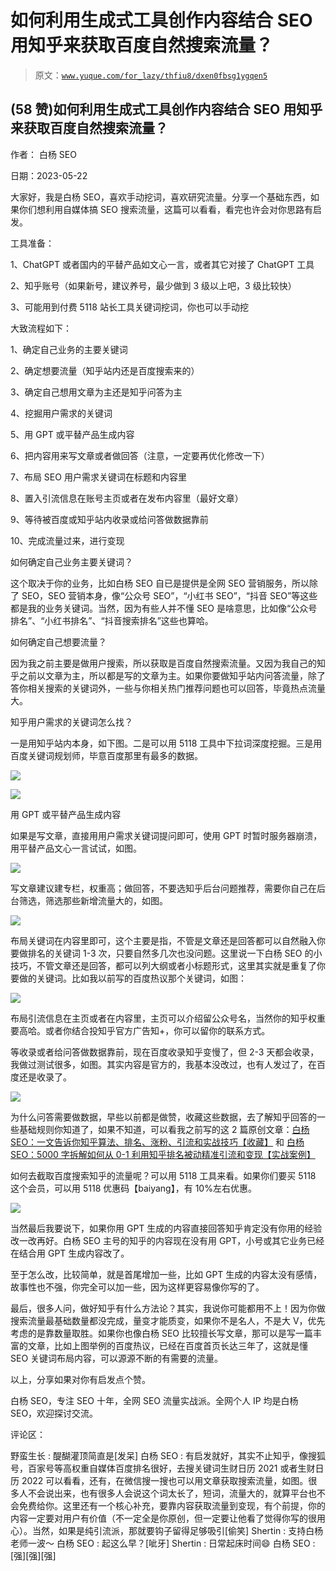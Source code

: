 # 如何利用生成式工具创作内容结合 SEO 用知乎来获取百度自然搜索流量？

> 原文：[`www.yuque.com/for_lazy/thfiu8/dxen0fbsg1ygqen5`](https://www.yuque.com/for_lazy/thfiu8/dxen0fbsg1ygqen5)



## (58 赞)如何利用生成式工具创作内容结合 SEO 用知乎来获取百度自然搜索流量？ 

作者： 白杨 SEO 

日期：2023-05-22 

大家好，我是白杨 SEO，喜欢手动挖词，喜欢研究流量。分享一个基础东西，如果你们想利用自媒体搞 SEO 搜索流量，这篇可以看看，看完也许会对你思路有启发。 

工具准备： 

1、ChatGPT 或者国内的平替产品如文心一言，或者其它对接了 ChatGPT 工具 

2、知乎账号（如果新号，建议养号，最少做到 3 级以上吧，3 级比较快） 

3、可能用到付费 5118 站长工具关键词挖词，你也可以手动挖 

大致流程如下： 

1、确定自己业务的主要关键词 

2、确定想要流量（知乎站内还是百度搜索来的） 

3、确定自己想用文章为主还是知乎问答为主 

4、挖掘用户需求的关键词 

5、用 GPT 或平替产品生成内容 

6、把内容用来写文章或者做回答（注意，一定要再优化修改一下） 

7、布局 SEO 用户需求关键词在标题和内容里 

8、置入引流信息在账号主页或者在发布内容里（最好文章） 

9、等待被百度或知乎站内收录或给问答做数据靠前 

10、完成流量过来，进行变现 

如何确定自己业务主要关键词？ 

这个取决于你的业务，比如白杨 SEO 自已是提供是全网 SEO 营销服务，所以除了 SEO，SEO 营销本身，像“公众号 SEO”，“小红书 SEO”，“抖音 SEO”等这些都是我的业务关键词。当然，因为有些人并不懂 SEO 是啥意思，比如像“公众号排名”、“小红书排名”、“抖音搜索排名”这些也算哈。 

如何确定自己想要流量？ 

因为我之前主要是做用户搜索，所以获取是百度自然搜索流量。又因为我自己的知乎之前以文章为主，所以都是写的文章为主。如果你要做知乎站内问答流量，除了答你相关搜索的关键词外，一些与你相关热门推荐问题也可以回答，毕竟热点流量大。 

知乎用户需求的关键词怎么找？ 

一是用知乎站内本身，如下图。二是可以用 5118 工具中下拉词深度挖掘。三是用百度关键词规划师，毕意百度那里有最多的数据。 

![](img/3d86c4a36b67a1a145cd4ddeed88ee35.png)  

![](img/14a88ebbc823066ac775779b609c84dc.png)  

用 GPT 或平替产品生成内容 

如果是写文章，直接用用户需求关键词提问即可，使用 GPT 时暂时服务器崩溃，用平替产品文心一言试试，如图。 

![](img/deb09456b6279878c911970e66f83072.png)  

写文章建议建专栏，权重高；做回答，不要选知乎后台问题推荐，需要你自己在后台筛选，筛选那些新增流量大的，如图。 

![](img/59e85ab20c1367ce9ece89fda47d1d9c.png)  

布局关键词在内容里即可，这个主要是指，不管是文章还是回答都可以自然融入你要做排名的关键词 1-3 次，只要自然多几次也没问题。这里说一下白杨 SEO 的小技巧，不管文章还是回答，都可以列大纲或者小标题形式，这里其实就是重复了你要做的关键词。比如我以前写的百度热议那个关键词，如图： 

![](img/df0e62ae8b722a1bb84adb130e50a499.png)  

布局引流信息在主页或者在内容里，主页可以介绍留公众号名，当然你的知乎权重要高哈。或者你结合投知乎官方广告知+，你可以留你的联系方式。 

等收录或者给问答做数据靠前，现在百度收录知乎变慢了，但 2-3 天都会收录，我做过测试很多，如图。其实内容是官方的，我基本没改过，也有人发过了，在百度还是收录了。 

![](img/73866ed0d87ca0abea265d1e250aec6f.png)  

为什么问答需要做数据，早些以前都是做赞，收藏这些数据，去了解知乎回答的一些基础规则你知道了，如果不知道，可以看我之前写的这 2 篇原创文章：[白杨 SEO：一文告诉你知乎算法、排名、涨粉、引流和实战技巧【收藏】](https://mp.weixin.qq.com/s/JCLGR9nD9RBfrD3JNKOqfg) 和 [白杨 SEO：5000 字拆解如何从 0-1 利用知乎排名被动精准引流和变现【实战案例】](https://mp.weixin.qq.com/s/MNzItuynGqEJ2xlAQsiBoQ) 

如何去截取百度搜索知乎的流量呢？可以用 5118 工具来看。如果你们要买 5118 这个会员，可以用 5118 优惠码【baiyang】，有 10%左右优惠。 

![](img/8ace9befdee8c05f880076d2645c2379.png)  

当然最后我要说下，如果你用 GPT 生成的内容直接回答知乎肯定没有你用的经验改一改再好。白杨 SEO 主号的知乎的内容现在没有用 GPT，小号或其它业务已经在结合用 GPT 生成内容改了。 

至于怎么改，比较简单，就是首尾增加一些，比如 GPT 生成的内容太没有感情，故事性也不强，你完全可以加一些，因为这样更容易像你写的了。 

最后，很多人问，做好知乎有什么方法论？其实，我说你可能都用不上！因为你做搜索流量最基础数量都没完成，量变才能质变，如果你不是名人，不是大 V，优先考虑的是靠数量取胜。如果你也像白杨 SEO 比较擅长写文章，那可以是写一篇丰富的文章，比如上图举例的百度热议，已经在百度首页长达三年了，这就是懂 SEO 关键词布局内容，可以源源不断的有需要的流量。 

以上，分享如果对你有启发点个赞。 

白杨 SEO，专注 SEO 十年，全网 SEO 流量实战派。全网个人 IP 均是白杨 SEO，欢迎探讨交流。 

评论区： 

野蛮生长 : 醍醐灌顶简直是[发呆] 白杨 SEO : 有启发就好，其实不止知乎，像搜狐号，百家号等高权重自媒体百度排名很好，去搜关键词生财日历 2021 或者生财日历 2022 可以看看，还有，在微信搜一搜也可以用文章获取搜索流量，如图。很多人不会说出来，也有很多人会说这个词太长了，短词，流量大的，就算平台也不会免费给你。这里还有一个核心补充，要靠内容获取流量到变现，有个前提，你的内容一定要对用户有价值（不一定全是你原创，但一定要让他看了觉得你写的很用心）。当然，如果是纯引流派，那就要钩子留得足够吸引[偷笑] Shertin : 支持白杨老师一波～ 白杨 SEO : 起这么早？[呲牙] Shertin : 日常起床时间😄 白杨 SEO : [强][强][强]